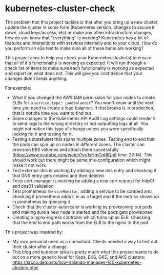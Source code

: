 # kubernetes-cluster-check

The problem that this project tackles is that after you bring up a new cluster, update the cluster in some form (Kubernetes version, changes to secure it down, cloud keys/access, etc) or make any other infrastructure changes, how do you know that "everything" is working?  Kubernetes has a lot of features and interactions with services internally and to your cloud.  How do you perform an e2e test to make sure all of these items are working?

This project aims to help you check your Kubernetes cluster(s) to ensure that all of it's functionality is working as expected.  It will run through a check list of items to make sure each functionality is working as expected and report on what does not.  This will give you confidence that your changes didn't break anything.

For example:
- What if you changed the AWS IAM permission for your nodes to create ELBs for a `service.type: LoadBalancer`?  You won't know until the next time you need to create a load balancer.  If that breaks is in production, that is not the time you want to find out.
- Some changes to the Kubernetes API Audit Log settings could render it to send logs to the wrong directory or not outputting logs at all.  You might not notice this type of change unless you were specifically looking for it and testing for it.
- Testing a statefulset that spans multiple zones.  Testing end to end that the pods can spin up on nodes in different zones.  The cluster can provision EBS volumes and attach them successfully (https://www.youtube.com/watch?v=1xHmCrd8Qn8 time: 22:14).  This should work but there might be some mis-configuration which might make it not work.
- Test external-dns is working by adding a new dns entry and checking if that DNS entry gets created and then deleted
- Tests cert-manager is working by adding a new cert request for http01 and dns01 validation
- Test prometheus `ServiceMonitor`, adding a service to be scraped and checking if prometheus adds it in as a target and if the metrics shows up in prometheus by querying it
- Check that the cluster-autoscaler is working by provisioning out pods and making sure a new node is started and the pods gets provisioned
- Creating a nginx-ingress controller which turns up an ELB.  Checking that the end to end path works from the ELB to the nginx to the pod

This project was inspired by:
- My own personal need as a consultant.  Clients needed a way to test out their cluster after a change.
- This blog and kubecon talks is pretty much what this project wants to do but on a more generic level for Kops, EKS, GKE, and AKS clusters:  https://srcco.de/posts/how-zalando-manages-140-kubernetes-clusters.html

